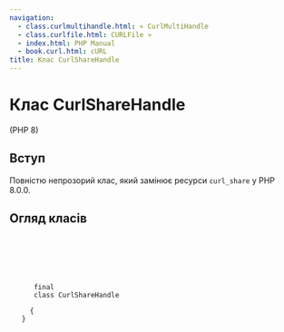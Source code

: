 ```yaml
---
navigation:
  - class.curlmultihandle.html: « CurlMultiHandle
  - class.curlfile.html: CURLFile »
  - index.html: PHP Manual
  - book.curl.html: cURL
title: Клас CurlShareHandle
---
```

# Клас CurlShareHandle

(PHP 8)

## Вступ

Повністю непрозорий клас, який замінює ресурси `curl_share` у PHP 8.0.0.

## Огляд класів

```synopsis

     
    

    
     
      final
      class CurlShareHandle
     
     {
   }
```
